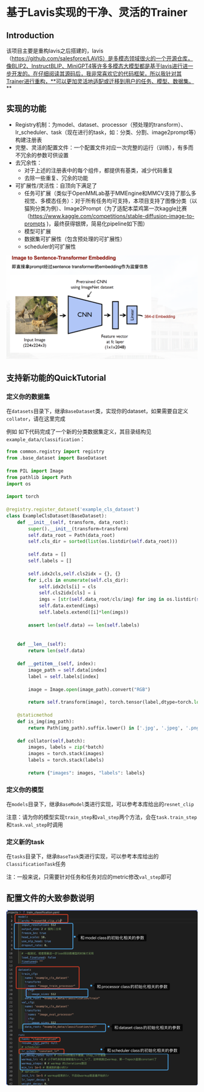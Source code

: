 # 基于Lavis实现的干净、灵活的Trainer

## Introduction

该项目主要是重构lavis之后搭建的，lavis（https://github.com/salesforce/LAVIS）是多模态领域很火的一个开源仓库，像BLIP2、InstructBLIP、MiniGPT4等许多多模态大模型都是基于lavis进行进一步开发的。在仔细阅读其源码后，我非常喜欢它的代码框架，所以我针对其Trainer进行重构，**可以更加灵活地适配或迁移到用户的任务、模型、数据集。**



## 实现的功能

- Registry机制：为model、dataset、processor（预处理的transform）、lr_scheduler、task（现在进行的task，如：分类、分割、image2prompt等）构建注册表
- 完整、灵活的配置文件：一个配置文件对应一次完整的运行（训练），有多而不冗余的参数可供设置
- 去冗余性：
    - 对于上述的注册表中的每个组件，都提供有基类，减少代码重复
    - 去除一些重复、冗余的功能
- 可扩展性/灵活性：自顶向下满足了
    - 任务可扩展（类似于OpenMMLab基于MMEngine和MMCV支持了那么多视觉、多模态任务）：对于所有任务均可支持，本项目支持了图像分类（以猫狗分类为例）、Image2Prompt（为了适配本菜鸡第一次kaggle比赛（https://www.kaggle.com/competitions/stable-diffusion-image-to-prompts )，最终获得银牌，简易化pipeline如下图）
    - 模型可扩展
    - 数据集可扩展性（包含预处理的可扩展性）
    - scheduler的可扩展性

![Image2Prompt的pipeline](./assets/image-20231205192847950.png)



## 支持新功能的QuickTutorial

### 定义你的数据集

在`datasets`目录下，继承`BaseDataset`类，实现你的dataset，如果需要自定义`collator`，请在这里完成

例如 如下代码完成了一个新的分类数据集定义，其目录结构见`example_data/classification`：

```python
from common.registry import registry
from .base_dataset import BaseDataset

from PIL import Image
from pathlib import Path
import os

import torch

@registry.register_dataset('example_cls_dataset')
class ExampleClsDataset(BaseDataset):
    def __init__(self, transform, data_root):
        super().__init__(transform=transform)
        self.data_root = Path(data_root)
        self.cls_dir = sorted(list(os.listdir(self.data_root)))

        self.data = []
        self.labels = []

        self.idx2cls,self.cls2idx = {}, {}
        for i,cls in enumerate(self.cls_dir):
            self.idx2cls[i] = cls
            self.cls2idx[cls] = i
            imgs = [str(self.data_root/cls/img) for img in os.listdir(self.data_root/cls) if self.is_img(img)]
            self.data.extend(imgs)
            self.labels.extend([i]*len(imgs))

        assert len(self.data) == len(self.labels)


    def __len__(self):
        return len(self.data)

    def __getitem__(self, index):
        image_path = self.data[index]
        label = self.labels[index]

        image = Image.open(image_path).convert("RGB")

        return self.transform(image), torch.tensor(label,dtype=torch.long)

    @staticmethod
    def is_img(img_path):
        return Path(img_path).suffix.lower() in ['.jpg', '.jpeg', '.png']

    def collator(self,batch):
        images, labels = zip(*batch)
        images = torch.stack(images)
        labels = torch.stack(labels)

        return {"images": images, "labels": labels}
```



### 定义你的模型

在`models`目录下，继承`BaseModel`类进行实现，可以参考本库给出的`resnet_clip`

注意：请为你的模型实现`train_step`和`val_step`两个方法，会在`task.train_step`和`task.val_step`时调用



### 定义新的task

在`tasks`目录下，继承`BaseTask`类进行实现，可以参考本库给出的`ClassificationTask`任务

注：一般来说，只需要针对任务和任务对应的metric修改`val_step`即可

## 配置文件的大致参数说明

![image-20231205193009428](./assets/image-20231205193009428.png)
